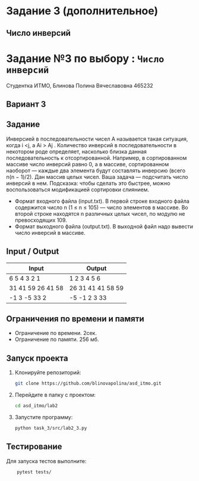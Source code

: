 # Задание 3 (дополнительное)
## Число инверсий
# Задание №3 по выбору  : `Число инверсий`
Студентка ИТМО,  Блинова Полина Вячеславовна 465232

## Вариант 3

## Задание 
Инверсией в последовательности чисел A называется такая ситуация, когда i <j, а Ai > Aj . Количество инверсий в последовательности в некотором роде определяет, насколько близка данная последовательность к отсортированной. Например, в сортированном массиве число инверсий равно 0, а в массиве, сортированном наоборот — каждые два элемента будут составлять инверсию (всего n(n − 1)/2).
Дан массив целых чисел. Ваша задача — подсчитать число инверсий в нем. Подсказка: чтобы сделать это быстрее, можно воспользоваться модификацией сортировки слиянием.
-	Формат входного файла (input.txt). В первой строке входного файла содержится число n (1 ≤ n ≤ 105) — число элементов в массиве. Во второй строке находятся n различных целых чисел, по модулю не превосходящих 109.
-	Формат выходного файла (output.txt). В выходной файл надо вывести число инверсий в массиве.

## Input / Output 

| Input             | Output            |
|-------------------|-------------------|
| 6 5 4 3 2 1       | 1 2 3 4 5 6       |
| 31 41 59 26 41 58 | 26 31 41 41 58 59 |
| -1 3 -5 33 2      | -5 -1 2 3 33      |

## Ограничения по времени и памяти

- Ограничение по времени. 2сек.
- Ограничение по памяти. 256 мб.


## Запуск проекта
1. Клонируйте репозиторий:
   ```bash
   git clone https://github.com/blinovapolina/asd_itmo.git
   ```
2. Перейдите в папку с проектом:
   ```bash
   cd asd_itmo/lab2
   ```
3. Запустите программу:
   ```bash
   python task_3/src/lab2_3.py
   ```


## Тестирование
Для запуска тестов выполните:
```bash
    pytest tests/
```
